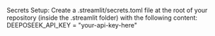 Secrets Setup:
Create a .streamlit/secrets.toml file at the root of your repository (inside the .streamlit folder) with the following content:
DEEPOSEEK_API_KEY = "your-api-key-here"
